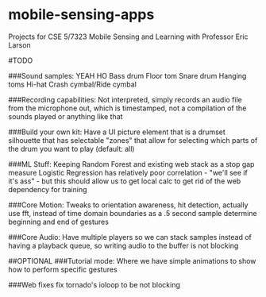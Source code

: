# mobile-sensing-apps
Projects for CSE 5/7323 Mobile Sensing and Learning with Professor Eric Larson

#TODO

###Sound samples:
YEAH HO
Bass drum
Floor tom
Snare drum
Hanging toms
Hi-hat
Crash cymbal/Ride cymbal

###Recording capabilities:
Not interpreted, simply records an audio file from the microphone out, which is timestamped, not a compilation of the sounds played or anything like that

###Build your own kit:
Have a UI picture element that is a drumset silhouette that has selectable "zones" that allow for selecting which parts of the drum you want to play (default: all)

###ML Stuff:
Keeping Random Forest and existing web stack as a stop gap measure
Logistic Regression has relatively poor correlation - "we'll see if it's ass" - but this should allow us to get local calc to get rid of the web dependency for training

###Core Motion:
Tweaks to orientation awareness, hit detection, actually use fft, instead of time domain boundaries as a .5 second sample determine beginning and end of gestures

###Core Audio:
Have multiple players so we can stack samples instead of having a playback queue, so writing audio to the buffer is not blocking

##OPTIONAL
###Tutorial mode:
Where we have simple animations to show how to perform specific gestures

###Web fixes
fix tornado's ioloop to be not blocking

